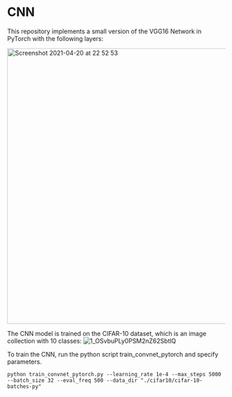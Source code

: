 # CNN

This repository implements a small version of the VGG16 Network in PyTorch with the following layers:

<img width="636" alt="Screenshot 2021-04-20 at 22 52 53" src="https://user-images.githubusercontent.com/28833172/115468588-33b93000-a22b-11eb-9d8a-a73cc10f1155.png">

The CNN model is trained on the CIFAR-10 dataset, which is an image collection with 10 classes:
![1_OSvbuPLy0PSM2nZ62SbtlQ](https://user-images.githubusercontent.com/28833172/115468927-b2ae6880-a22b-11eb-8ba9-7e3e4442fef8.png)

To train the CNN, run the python script train_convnet_pytorch and specify parameters.

```python train_convnet_pytorch.py --learning_rate 1e-4 --max_steps 5000 --batch_size 32 --eval_freq 500 --data_dir "./cifar10/cifar-10-batches-py"```


